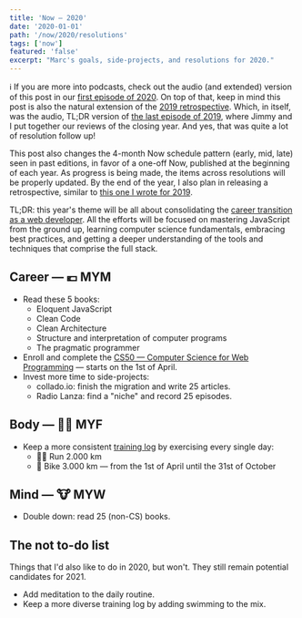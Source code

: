 ```yaml
---
title: 'Now — 2020'
date: '2020-01-01'
path: '/now/2020/resolutions'
tags: ['now']
featured: 'false'
excerpt: "Marc's goals, side-projects, and resolutions for 2020."
---
```


ℹ️ If you are more into podcasts, check out the audio (and extended) version of this post in our [first episode of 2020](/work/radio-lanza/episodes/20). On top of that, keep in mind this post is also the natural extension of the [2019 retrospective](/blog/2019/retrospective). Which, in itself, was the audio, TL;DR version of [the last episode of 2019](/work/radio-lanza/episodes/19), where Jimmy and I put together our reviews of the closing year. And yes, that was quite a lot of resolution follow up!

This post also changes the 4-month Now schedule pattern (early, mid, late) seen in past editions, in favor of a one-off Now, published at the beginning of each year. As progress is being made, the items across resolutions will be properly updated. By the end of the year, I also plan in releasing a retrospective, similar to [this one I wrote for 2019](/blog/2019/retrospective).

TL;DR: this year's theme will be all about consolidating the [career transition as a web developer](/blog/2020/hi-from-gamestry). All the efforts will be focused on mastering JavaScript from the ground up, learning computer science fundamentals, embracing best practices, and getting a deeper understanding of the tools and techniques that comprise the full stack.

## Career — 💶 MYM

- Read these 5 books:
  - Eloquent JavaScript
  - Clean Code
  - Clean Architecture
  - Structure and interpretation of computer programs
  - The pragmatic programmer
- Enroll and complete the [CS50 — Computer Science for Web Programming](https://www.edx.org/professional-certificate/harvardx-computer-science-for-web-programming) — starts on the 1st of April.
- Invest more time to side-projects:
  - collado.io: finish the migration and write 25 articles.
  - Radio Lanza: find a "niche" and record 25 episodes.

## Body — 🏋️‍♂️ MYF

- Keep a more consistent [training log](https://www.strava.com/athletes/1113999/training/log) by exercising every single day:
  - 🏃‍♂️ Run 2.000 km
  - 🚴 Bike 3.000 km — from the 1st of April until the 31st of October

## Mind — 🐮 MYW

- Double down: read 25 (non-CS) books.

## The not to-do list

Things that I'd also like to do in 2020, but won't. They still remain potential candidates for 2021.

- Add meditation to the daily routine.
- Keep a more diverse training log by adding swimming to the mix.
